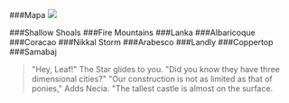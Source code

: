 ###Mapa
![](Images/Mapa/mapa2.svg)

###Shallow Shoals
###Fire Mountains
###Lanka
###Albaricoque
###Coracao
###Nikkal Storm
###Arabesco
###Landly
###Coppertop
###Samabaj
>"Hey, Leaf!" The Star glides to you. "Did you know they have three dimensional cities?"
>"Our construction is not as limited as that of ponies," Adds Necia. "The tallest castle is almost on the surface.

